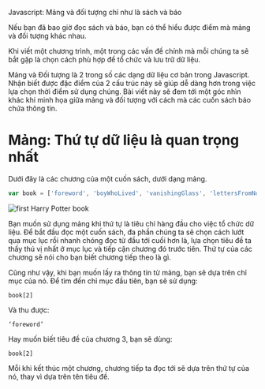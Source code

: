 Javascript: Mảng và đối tượng chỉ như là sách và báo

Nếu bạn đã bao giờ đọc sách và báo, bạn có thể hiểu được điểm mà mảng và đối tượng khác nhau.

Khi viết một chương trình, một trong các vấn đề chính mà mỗi chúng ta sẽ bắt gặp là chọn cách phù hợp để tổ chức và lưu trữ dữ liệu.

Mảng và Đối tượng là 2 trong số các dạng dữ liệu cơ bản trong Javascript. Nhận biết được đặc điểm của 2 cấu trúc này sẽ giúp dễ dàng hơn trong việc lựa chọn thời điểm sử dụng chúng. Bài viết này sẽ đem tới một góc nhìn khác khi minh họa giữa mảng và đối tượng với cách mà các cuốn sách báo chứa thông tin.

# Mảng: Thứ tự dữ liệu là quan trọng nhất

Dưới đây là các chương của một cuốn sách, dưới dạng mảng.

```js
var book = ['foreword', 'boyWhoLived', 'vanishingGlass', 'lettersFromNoOne', 'afterword'];
```

![first Harry Potter book](https://cdn-images-1.medium.com/max/1500/1*FQ6CJaawGTIB_oa8M-Z7GQ.png)

Bạn muốn sử dụng mảng khi thứ tự là tiêu chí hàng đầu cho việc tổ chức dữ liệu. Để bắt đầu đọc một cuốn sách, đa phần chúng ta sẽ chọn cách lướt qua mục lục rồi nhanh chóng đọc từ đầu tới cuối hơn là, lựa chọn tiêu đề ta thấy thú vị nhất ở mục lục và tiếp cận chương đó trước tiên. Thứ tự của các chương sẽ nói cho bạn biết chương tiếp theo là gì.

Cũng như vậy, khi bạn muốn lấy ra thông tin từ mảng, bạn sẽ dựa trên chỉ mục của nó. Để tìm đến chỉ mục đầu tiên, bạn sẽ sử dụng:

`book[2]`

Và thu được:

`‘foreword’`

Hay muốn biết tiêu đề của chương 3, bạn sẽ dùng:

`book[2]`

Mỗi khi kết thúc một chương, chương tiếp ta đọc tới sẽ dựa trên thứ tự của nó, thay vì dựa trên tên tiêu đề.

